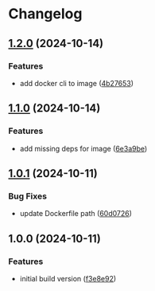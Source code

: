 # Changelog

## [1.2.0](https://github.com/Bane-NOR/azure-pipelines-agent/compare/v1.1.0...v1.2.0) (2024-10-14)


### Features

* add docker cli to image ([4b27653](https://github.com/Bane-NOR/azure-pipelines-agent/commit/4b276532e5525a7cf976c26ce4ccf16c047aa6f0))

## [1.1.0](https://github.com/Bane-NOR/azure-pipelines-agent/compare/v1.0.1...v1.1.0) (2024-10-14)


### Features

* add missing deps for image ([6e3a9be](https://github.com/Bane-NOR/azure-pipelines-agent/commit/6e3a9be635bad4c5b848b465ca06c7be9a7ef822))

## [1.0.1](https://github.com/Bane-NOR/azure-pipelines-agent/compare/v1.0.0...v1.0.1) (2024-10-11)


### Bug Fixes

* update Dockerfile path ([60d0726](https://github.com/Bane-NOR/azure-pipelines-agent/commit/60d07262b58783a1aa2cf7c3fc60e1dac9bf5968))

## 1.0.0 (2024-10-11)


### Features

* initial build version ([f3e8e92](https://github.com/Bane-NOR/azure-pipelines-agent/commit/f3e8e92a941540999d8f105d4c20467b2eec7e17))
